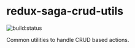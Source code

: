 # redux-saga-crud-utils

<img src="https://travis-ci.org/andrzej-tracz/redux-utils.svg?branch=master" alt="build:status">

Common utilities to handle CRUD based actions.
